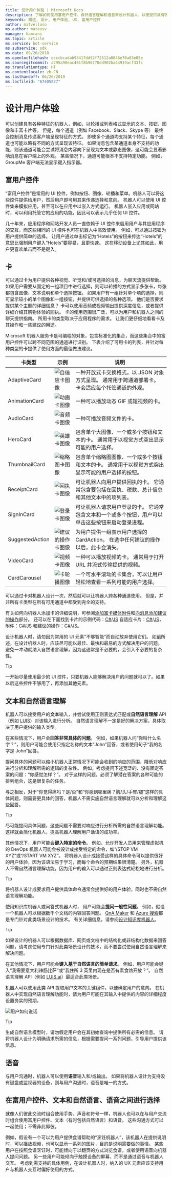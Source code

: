 ```yaml
---
title: 设计用户体验 | Microsoft Docs
description: 了解如何使用富用户控件、自然语言理解和语音来设计机器人，以便提供具有吸引力的用户体验。
keywords: 概述, 设计, 用户体验, UX, 富用户控件
author: matvelloso
ms.author: mateusv
manager: kamrani
ms.topic: article
ms.service: bot-service
ms.subservice: sdk
ms.date: 09/20/2018
ms.openlocfilehash: ecccbcadab93417dd52f72512a0046e70a83e85e
ms.sourcegitcommit: a295a90eac461f8b96770dd902ba44919acf33fc
ms.translationtype: HT
ms.contentlocale: zh-CN
ms.lasthandoff: 06/26/2019
ms.locfileid: "67405827"
---
```

# <a name="design-the-user-experience"></a>设计用户体验

可以创建具有各种特征的机器人，例如，以轮播或列表格式显示的文本、按钮、图像和丰富卡片等。 但是，每个通道（例如 Facebook、Slack、Skype 等） 最终会控制消息传递客户端呈现特征的方式。 即使多个通道均支持某个特征，每个通道也可能以略有不同的方式呈现该特征。 如果消息包含某通道本身不支持的功能，则该通道可能会尝试将消息内容向下呈现为文本或静态图像，这可能会显著影响消息在客户端上的外观。 某些情况下，通道可能根本不支持特定功能。 例如，GroupMe 客户端无法显示键入指示器。

## <a name="rich-user-controls"></a>富用户控件

 “富用户控件”是常用的 UI 控件，例如按钮、图像、轮播和菜单。机器人可以将这些控件提供给用户，然后用户即可用其来传递选择和意向。 机器人可以使用 UI 控件集来模拟应用，甚至可以在应用中以嵌入方式运行。 机器人嵌入应用或网站时，可以利用托管它的应用的功能，因此可以表示几乎任何 UI 控件。 

几十年来，应用程序和网站开发人员一直依赖于 UI 控件来启用用户与其应用程序的交互，而这些相同的 UI 控件也可在机器人中高效使用。 例如，可以通过按钮为用户提供简单的选择。 让用户通过单击标记为“Hotels”的按钮来传达“Hotels”的意思比强制用户键入“Hotels”要容易，且更快速。  这在移动设备上尤其如此，用户更喜欢单击而不是键入。

## <a name="cards"></a>卡

可以通过卡为用户提供各种视觉、听觉和/或可选择的消息，为聊天流提供帮助。 如果用户需要从固定的一组项目中进行选择，则可以轮播的方式显示多张卡，每张都包含图像、文本说明和单个选择按钮。 如果用户有一组针对单个项的选择，则可显示较小的单个图像和一组按钮，并提供可供选择的各种选项。 他们是否要求提供某个主题的详细信息？ 卡可以使用音频或视频输出提供深度信息，或者提供详细介绍其购物体验的回执。 卡的使用范围很广泛，可以为用户和机器人之间的聊天提供指南。 所用卡的类型取决于应用程序的需求。 让我们更仔细地看看卡及其操作和一些建议的用途。 

Microsoft 机器人服务卡是可编程的对象，包含标准化的集合，而这些集合中的富用户控件可以跨不同范围的通道进行识别。 下表介绍了可用卡的列表，并针对每种类型的卡提供了使用方面的最佳做法建议。

| 卡类型 | 示例 | 说明 |
| ---- | ---- | ---- |
| AdaptiveCard | ![自适应卡图像](./media/adaptive-card.png) | 一种开放式卡交换格式，以 JSON 对象方式呈现。 通常用于跨通道部署卡。 卡会适应每个托管通道的外观。 |
| AnimationCard | ![动画卡图像](./media/animation-card1.png) | 一种可以播放动态 GIF 或短视频的卡。 |
| AudioCard | ![音频卡图像](./media/audio-card.png) | 一种可播放音频文件的卡。 |
| HeroCard | ![英雄卡图像](./media/hero-card1.png) | 包含单个大图像、一个或多个按钮和文本的卡。 通常用于以视觉方式突出显示可能的用户选择。 |
| ThumbnailCard | ![缩略图卡图像](./media/thumbnail-card.png) | 包含单个缩略图图像、一个或多个按钮和文本的卡。 通常用于以视觉方式突出显示可能的用户选择的按钮。 |
| ReceiptCard | ![回执卡图像](./media/receipt-card1.png) | 可让机器人向用户提供回执的卡。 它通常包含要包括在回执、税款、总计信息和其他文本中的项列表。 |
| SignInCard | ![登录卡图像](./media/sign-in-card.png) | 可让机器人请求用户登录的卡。 它通常包含文本和一个或多个按钮，用户可以单击这些按钮来启动登录进程。 |
| SuggestedAction | ![建议的操作卡图像](./media/suggested-actions.png) | 为用户提供一组表示用户选择的 CardAction。 在选中任何建议的操作以后，此卡会消失。 |
| VideoCard | ![视频卡图像](./media/video-card.png) | 一种可以播放视频的卡。 通常用于打开 URL 并流式传输提供的视频。 |
| CardCarousel | ![卡轮播图像](./media/card-carousel.png) | 一个可水平滚动的卡集合，可以让用户轻松地查看一系列可能的用户选择。|

可以通过卡对机器人设计一次，然后就可以让机器人跨各种通道使用。 但是，并非所有卡类型在所有可用通道中都受到完全的支持。 

有关如何向机器人添加卡的详细说明，可参阅[添加富卡媒体附件](v4sdk/bot-builder-howto-add-media-attachments.md)和[向消息添加建议的操作](v4sdk/bot-builder-howto-add-suggested-actions.md)部分。 还可以在下面找到卡片的示例代码：[C#](https://aka.ms/bot-cards-sample-code-cs)/[JS](https://aka.ms/bot-cards-sample-code-js) 自适应卡片：[C#](https://aka.ms/bot-adaptive-cards-sample-code)/[JS](https://aka.ms/bot-adaptive-cards-js-sample-code)，附件：[C#](https://aka.ms/bot-attachments-sample-code)/[JS](https://aka.ms/bot-attachments-js-sample-code) 和建议的操作：[C#](https://aka.ms/bot-suggested-actions-code)/[JS](https://aka.ms/bot-suggested-actions-js-code)。



设计机器人时，请勿因为常用的 UI 元素“不够智能”而自动放弃使用它们。 如[前](~/bot-service-design-principles.md#designing-a-bot)所述，在设计机器人时，应该尽可能以最佳、最快和最易的方式解决用户的问题。 避免一冲动就纳入自然语言理解，因为这通常是不必要的，会引入不必要的复杂性。

> [!TIP]
> 一开始尽量使用最少的 UI 控件，只要机器人能够解决用户的问题就可以了。如果以后这些控件不够用了，再添加其他元素。


## <a name="text-and-natural-language-understanding"></a>文本和自然语言理解

机器人可以接受用户的**文本**输入，并尝试使用正则表达式匹配或**自然语言理解** API（例如 <a href="https://www.luis.ai" target="_blank">LUIS</a>）对该输入进行分析。 自然语言理解不一定是好的解决方案，具体取决于用户提供的输入类型。

在某些情况下，用户会**回答非常具体的问题**。 例如，如果机器人问“你叫什么名字？”，则用户可能会使用只指定名称的文本“John”回答，或者使用句子“我的名字是 John”回答。

提问具体的问题可以缩小机器人正常情况下可能会收到的响应的范围，降低对响应进行分析和理解所需的逻辑的复杂性。 例如，考虑提问下述宽泛的、没有固定答案的问题：“你感觉怎样？”。 对于这样的问题，必须了解潜在答案的各种可能的排列组合，这是很复杂的任务。

与之相反，对于“你觉得痛吗？是/否”和“你感到哪里痛？胸/头/手臂/腿”这样的具体问题，则需要更具体的回答，机器人不需实施自然语言理解就可以分析和理解这些回答。 

> [!TIP]
> 尽可能提问具体问题，这些问题不需要对响应进行分析所需的自然语言理解功能。 这样就会简化机器人，提高机器人理解用户话语的成功率。

  
其他情况下，用户可能会**键入特定的命令**。 例如，允许开发人员用来管理虚拟机的 DevOps 机器人可能会被设计成接受特定的命令，如“/STOP VM XYZ”或“/START VM XYZ”。 将机器人设计成接受这样的具体命令可以提供很好的用户体验，因为该语法易于学习，而每个命令的预期结果很清楚。 另外，机器人不需自然语言理解功能，因为用户的输入可以通过正则表达式轻松地进行分析。 

> [!TIP]
> 将机器人设计成要求用户提供具体命令通常会提供好的用户体验，同时也不需自然语言理解功能。

  
使用知识库机器人或问答式机器人时，   用户可能会**提问一般性问题**。 例如，假设一个机器人可以根据数千个文档的内容回答问题。 <a href="https://qnamaker.ai" target="_blank">QnA Maker</a> 和 <a href="https://azure.microsoft.com/services/search/" target="_blank">Azure 搜索</a>都是专门针对此类场景设计的技术。 有关详细信息，请参阅[设计知识库机器人](bot-service-design-pattern-knowledge-base.md)。

> [!TIP]
> 如果设计的机器人可以根据数据库、网页或文档中的结构化或非结构化数据来回答问题，请考虑使用专门针对此类场景设计的技术，而不要尝试使用自然语言理解来解决问题。

  
在其他情况下，用户可能会**键入基于自然语言的简单请求**。 例如，用户可能会键入“我需要意大利辣肠比萨”或“我住所 3 英里内现在是否有素食馆开放？”。 自然语言理解 API（例如 [LUIS.ai](https://www.luis.ai)）最适合此类场景。 

机器人可以使用此类 API 提取用户文本的关键组件，以便确定用户的意向。 在机器人中实现自然语言理解功能时，请为用户可能在其输入中提供的内容的详细程度设置务实的预期。 

![用户如何说话](./media/bot-service-design-user-experience/buy-house.png)

> [!TIP]
> 生成自然语言模型时，请勿假定用户会在其初始查询中提供所有必需的信息。 请将机器人设计为明确请求所需的信息，根据需要提问一系列问题，引导用户提供该信息。 

  
## <a name="speech"></a>语音

与用户沟通时，机器人可以使用**语音**输入和/或输出。 如果将机器人设计为支持没有键盘或监视器的设备，则与用户沟通时，语音是唯一的方式。 

## <a name="choosing-between-rich-user-controls-text-and-natural-language-and-speech"></a>在富用户控件、文本和自然语言、语音之间进行选择

就像人们彼此交流时组合使用手势、声音和符号一样，机器人也可以在与用户交流时组合使用富用户控件、文本（有时包括自然语言）和语音。 这些沟通方式可以一起使用；不需非此即彼。 

例如，假设有一个可以为用户提供食谱帮助的“烹饪机器人”，该机器人在提供说明时，可以播放视频，也可以显示一系列的图片，目的是说明需要做的事情。 某些用户在按照食谱烹饪时，可能倾向于以翻页的方式浏览食谱，或者使用语音向机器人提问问题。 另一些用户可能倾向于触摸设备的屏幕，而不是通过语音与机器人交互。 考虑到需支持的具体用例，在设计机器人时，纳入的 UX 元素应该支持用户与机器人交互时偏好使用的方式。 

